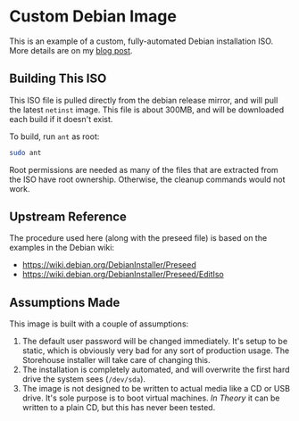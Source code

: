 # Custom Debian Image

This is an example of a custom, fully-automated Debian installation ISO.  More
details are on my [blog post](https://aikester.com/2021/custom-debian-iso/).

## Building This ISO

This ISO file is pulled directly from the debian release mirror, and will pull
the latest `netinst` image.  This file is about 300MB, and will be downloaded
each build if it doesn't exist.

To build, run `ant` as root:

```bash
sudo ant
```

Root permissions are needed as many of the files that are extracted from the ISO
have root ownership.  Otherwise, the cleanup commands would not work.

## Upstream Reference

The procedure used here (along with the preseed file) is based on the examples
in the Debian wiki:

* https://wiki.debian.org/DebianInstaller/Preseed
* https://wiki.debian.org/DebianInstaller/Preseed/EditIso

## Assumptions Made

This image is built with a couple of assumptions:

1) The default user password will be changed immediately.  It's setup to be
   static, which is obviously very bad for any sort of production usage.  The
   Storehouse installer will take care of changing this.
2) The installation is completely automated, and will overwrite the first hard
   drive the system sees (`/dev/sda`).
3) The image is not designed to be written to actual media like a CD or USB
   drive.  It's sole purpose is to boot virtual machines.  _In Theory_ it can be
   written to a plain CD, but this has never been tested.
